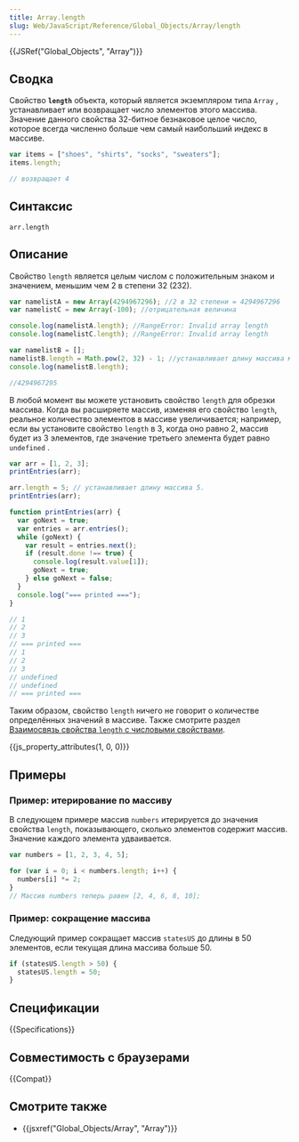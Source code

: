 ```yaml
---
title: Array.length
slug: Web/JavaScript/Reference/Global_Objects/Array/length
---
```


{{JSRef("Global_Objects", "Array")}}

## Сводка

Свойство **`length`** объекта, который является экземпляром типа `Array` , устанавливает или возвращает число элементов этого массива. Значение данного свойства 32-битное безнаковое целое число, которое всегда численно больше чем самый наибольший индекс в массиве.

```js
var items = ["shoes", "shirts", "socks", "sweaters"];
items.length;

// возвращает 4
```

## Синтаксис

```
arr.length
```

## Описание

Свойство `length` является целым числом с положительным знаком и значением, меньшим чем 2 в степени 32 (232).

```js
var namelistA = new Array(4294967296); //2 в 32 степени = 4294967296
var namelistC = new Array(-100); //отрицательная величина

console.log(namelistA.length); //RangeError: Invalid array length
console.log(namelistC.length); //RangeError: Invalid array length

var namelistB = [];
namelistB.length = Math.pow(2, 32) - 1; //устанавливает длину массива меньше 2 в 32 степени
console.log(namelistB.length);

//4294967295
```

В любой момент вы можете установить свойство `length` для обрезки массива. Когда вы расширяете массив, изменяя его свойство `length`, реальное количество элементов в массиве увеличивается; например, если вы установите свойство `length` в 3, когда оно равно 2, массив будет из 3 элементов, где значение третьего элемента будет равно `undefined` .

```js
var arr = [1, 2, 3];
printEntries(arr);

arr.length = 5; // устанавливает длину массива 5.
printEntries(arr);

function printEntries(arr) {
  var goNext = true;
  var entries = arr.entries();
  while (goNext) {
    var result = entries.next();
    if (result.done !== true) {
      console.log(result.value[1]);
      goNext = true;
    } else goNext = false;
  }
  console.log("=== printed ===");
}

// 1
// 2
// 3
// === printed ===
// 1
// 2
// 3
// undefined
// undefined
// === printed ===
```

Таким образом, свойство `length` ничего не говорит о количестве определённых значений в массиве. Также смотрите раздел [Взаимосвязь свойства `length` с числовыми свойствами](/ru/docs/Web/JavaScript/Reference/Global_Objects/Array#Relationship_between_length_and_numerical_properties).

{{js_property_attributes(1, 0, 0)}}

## Примеры

### Пример: итерирование по массиву

В следующем примере массив `numbers` итерируется до значения свойства `length`, показывающего, сколько элементов содержит массив. Значение каждого элемента удваивается.

```js
var numbers = [1, 2, 3, 4, 5];

for (var i = 0; i < numbers.length; i++) {
  numbers[i] *= 2;
}
// Массив numbers теперь равен [2, 4, 6, 8, 10];
```

### Пример: сокращение массива

Следующий пример сокращает массив `statesUS` до длины в 50 элементов, если текущая длина массива больше 50.

```js
if (statesUS.length > 50) {
  statesUS.length = 50;
}
```

## Спецификации

{{Specifications}}

## Совместимость с браузерами

{{Compat}}

## Смотрите также

- {{jsxref("Global_Objects/Array", "Array")}}
